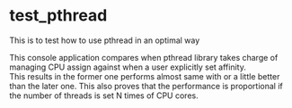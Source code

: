 # test_pthread

This is to test how to use pthread in an optimal way

This console application compares when pthread library takes charge of managing CPU assign against when a user explicitly set affinity.  
This results in the former one performs almost same with or a little better than the later one.
This also proves that the performance is proportional if the number of threads is set N times of CPU cores.
